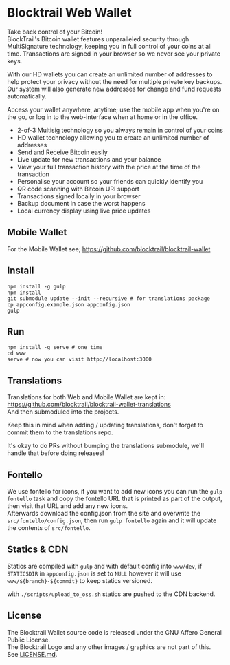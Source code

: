 # Blocktrail Web Wallet
Take back control of your Bitcoin!  
BlockTrail's Bitcoin wallet features unparalleled security through MultiSignature technology, keeping you in full control of your coins at all time. 
Transactions are signed in your browser so we never see your private keys.

With our HD wallets you can create an unlimited number of addresses to help protect your privacy without the need for multiple private key backups. 
Our system will also generate new addresses for change and fund requests automatically.

Access your wallet anywhere, anytime; use the mobile app when you're on the go, or log in to the web-interface when at home or in the office.

- 2-of-3 Multisig technology so you always remain in control of your coins
- HD wallet technology allowing you to create an unlimited number of addresses
- Send and Receive Bitcoin easily
- Live update for new transactions and your balance
- View your full transaction history with the price at the time of the transaction
- Personalise your account so your friends can quickly identify you
- QR code scanning with Bitcoin URI support
- Transactions signed locally in your browser
- Backup document in case the worst happens
- Local currency display using live price updates

## Mobile Wallet
For the Mobile Wallet see; https://github.com/blocktrail/blocktrail-wallet

## Install
```
npm install -g gulp
npm install
git submodule update --init --recursive # for translations package
cp appconfig.example.json appconfig.json
gulp
```

## Run
```
npm install -g serve # one time
cd www
serve # now you can visit http://localhost:3000
```

## Translations
Translations for both Web and Mobile Wallet are kept in: https://github.com/blocktrail/blocktrail-wallet-translations  
And then submoduled into the projects.  

Keep this in mind when adding / updating translations, don't forget to commit them to the translations repo.  

It's okay to do PRs without bumping the translations submodule, we'll handle that before doing releases!

## Fontello
We use fontello for icons, if you want to add new icons you can run the `gulp fontello` task 
and copy the fontello URL that is printed as part of the output, then visit that URL and add any new icons.  
Afterwards download the config.json from the site and overwrite the `src/fontello/config.json`, 
then run `gulp fontello` again and it will update the contents of `src/fontello`.

## Statics & CDN
Statics are compiled with `gulp` and with default config into `www/dev`, 
if `STATICSDIR` in `appconfig.json` is set to `NULL` however it will use `www/${branch}-${commit}` to keep statics versioned.

with `./scripts/upload_to_oss.sh` statics are pushed to the CDN backend.

## License
The Blocktrail Wallet source code is released under the GNU Affero General Public License.  
The Blocktrail Logo and any other images / graphics are not part of this.  
See [LICENSE.md](LICENSE.md).
